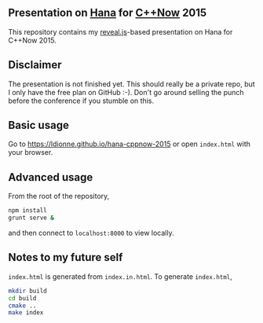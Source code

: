 ## Presentation on [Hana][] for [C++Now][] 2015

This repository contains my [reveal.js][]-based presentation on Hana for
C++Now 2015.

## Disclaimer
The presentation is not finished yet. This should really be a private repo,
but I only have the free plan on GitHub :-). Don't go around selling the
punch before the conference if you stumble on this.


## Basic usage
Go to https://ldionne.github.io/hana-cppnow-2015 or open `index.html` with
your browser.

## Advanced usage
From the root of the repository,
```sh
npm install
grunt serve &
```

and then connect to `localhost:8000` to view locally.

## Notes to my future self
`index.html` is generated from `index.in.html`. To generate `index.html`,
```sh
mkdir build
cd build
cmake ..
make index
```

<!-- Links -->
[C++Now]: http://cppnow.org
[Hana]: https://github.com/ldionne/hana
[reveal.js]: https://github.com/hakimel/reveal.js
